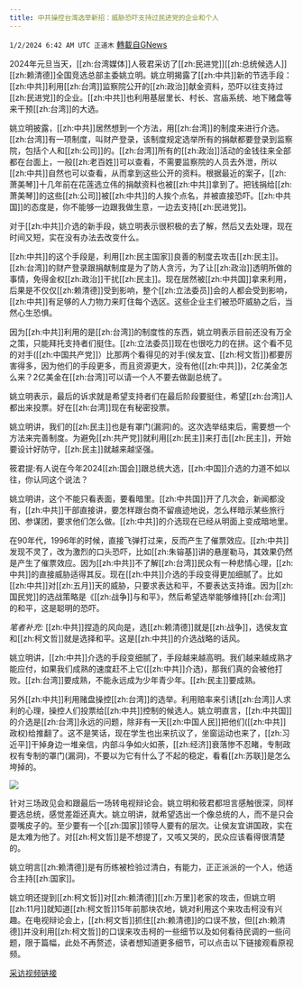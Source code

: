 ```yaml
---
title: 中共操控台湾选举新招：威胁恐吓支持过民进党的企业和个人
---
```

`1/2/2024 6:42 AM UTC 正道木` [轉載自GNews](https://gnews.org/articles/2174654)

         

2024年元旦当天，[[zh:台湾媒体]]人筱君采访了[[zh:民进党]][[zh:总统候选人]][[zh:赖清德]]全国竞选总部主委姚立明。姚立明揭露了[[zh:中共]]新的节选手段：[[zh:中共]]利用[[zh:台湾]]监察院公开的[[zh:政治]]献金资料，恐吓以往支持过[[zh:民进党]]的企业。[[zh:中共]]也利用基层里长、村长、宫庙系统、地下赌盘等来干预[[zh:台湾]]的大选。

姚立明披露，[[zh:中共]]居然想到一个方法，用[[zh:台湾]]的制度来进行介选。[[zh:台湾]]有一项制度，叫财产登录，该制度规定选举所有的捐献都要登录到监察院，包括个人和[[zh:公司]]的。[[zh:台湾]]所有的[[zh:政治]]活动的金钱往来全部都在台面上，一般[[zh:老百姓]]可以查看，不需要监察院的人员去外泄，所以[[zh:中共]]自然也可以查看，从而拿到这些公开的资料。根据最近的案子，[[zh:萧美琴]]十几年前在花莲选立伟的捐献资料也被[[zh:中共]]拿到了。把钱捐给[[zh:萧美琴]]的这些[[zh:公司]]被[[zh:中共]]的人挨个点名，并被直接恐吓。[[zh:中共国]]的态度是，你不能够一边跟我做生意，一边去支持[[zh:民进党]]。

对于[[zh:中共]]介选的新手段，姚立明表示很积极的去了解，然后又去处理，现在时间又短，实在没有办法去改变什么。

[[zh:中共]]的这个手段是，利用[[zh:民主国家]]良善的制度去攻击[[zh:民主]]。[[zh:台湾]]的财产登录跟捐献制度是为了防人贪污，为了让[[zh:政治]]透明所做的事情，免得金权[[zh:政治]]干扰[[zh:民主]]。现在居然被[[zh:中共国]]拿来利用，后果是不仅仅[[zh:赖清德]]受到影响，整个[[zh:立法委员]]会的人都会受到影响，[[zh:中共]]有足够的人力物力来盯住每个选区。这些企业主们被恐吓威胁之后，当然心生恐惧。

因为[[zh:中共]]利用的是[[zh:台湾]]的制度性的东西，姚立明表示目前还没有万全之策，只能拜托支持者们挺住。[[zh:立法委员]]现在也很吃力的在拼。这个看不见的对手([[zh:中国共产党]]）比那两个看得见的对手(侯友宜、[[zh:柯文哲]])都要厉害得多，因为他们的手段更多，而且资源更大，没有他([[zh:中共]])，2亿美金怎么来？2亿美金在[[zh:台湾]]可以请一个人不要去做副总统了。

姚立明表示，最后的诉求就是希望支持者们在最后阶段要挺住，希望[[zh:台湾]]人都出来投票。好在[[zh:台湾]]现在有秘密投票。

姚立明讲，我们的[[zh:民主]]也是有罩门(漏洞)的。这次选举结束后，需要想一个方法来完善制度。为避免[[zh:共产党]]就利用[[zh:民主]]来打击[[zh:民主]]，开始要设计好防守，[[zh:民主]]就越来越坚强。

筱君提:有人说在今年2024[[zh:国会]]跟总统大选，[[zh:中国]]介选的力道不如以往，你认同这个说法？

姚立明讲，这个不能只看表面，要看暗里。[[zh:中共国]]开了几次会，新闻都没有，[[zh:中共]]干部直接讲，要怎样跟台商不留痕迹地说，怎么样暗示某些旅行团、参谋团，要求他们怎么做。[[zh:中共]]的介选现在已经从明面上变成暗地里。

在90年代，1996年的时候，直接飞弹打过来，反而产生了催票效应。[[zh:中共]]发现不灵了，改为激烈的口头恐吓，比如[[zh:朱镕基]]讲的悬崖勒马，其效果仍然是产生了催票效应。因为[[zh:中共]]不了解[[zh:台湾]]民众有一种悲情心理，[[zh:中共]]的直接威胁适得其反。现在[[zh:中共]]介选的手段变得更加细腻了。比如[[zh:中共]]对[[zh:五月]]天的威胁，只要求表达和平，不要表达支持谁。因为[[zh:国民党]]的选战策略是《[[zh:战争]]与和平》，然后希望选举能够维持[[zh:台湾]]的和平，这是聪明的恐吓。

*笔者补充:* [[zh:中共]]捏造的风向是，选[[zh:赖清德]]就是[[zh:战争]]，选侯友宜和[[zh:柯文哲]]就是选择和平。这是[[zh:中共]]的介选战略的话风。

姚立明讲，[[zh:中共]]介选的手段变细腻了，手段越来越高明。我们越来越成熟才能应付，如果我们成熟的速度赶不上它([[zh:中共]]介选)，那我们真的会被他打败。[[zh:台湾]]要成熟，不能永远成为少年青少年。[[zh:民主]]要成熟。

另外[[zh:中共]]利用赌盘操控[[zh:台湾]]的选举。利用赔率来引诱[[zh:台湾]]人求利的心理，操控人们投票给[[zh:中共]]控制的候选人。姚立明直言，[[zh:中共国]]的介选是[[zh:台湾]]永远的问题，除非有一天[[zh:中国人民]]把他们([[zh:中共]]政权)给推翻了。这不是笑话，现在学生也出来抗议了，坐窗运动也来了，[[zh:习近平]]干掉身边一堆亲信，内部斗争如火如荼，[[zh:经济]]衰落惨不忍睹，专制政权有专制的罩门(漏洞)，不要以为它有什么了不起的稳定，看看[[zh:苏联]]是怎么垮掉的。

![](ipfs://QmRaEfDNryJob6b6E5Eg5xDPjoMgHgRx18CViwwtMEpvn4?.png)

针对三场政见会和跟最后一场转电视辩论会。姚立明和筱君都坦言感触很深，同样要选总统，感觉差距还真大。姚立明讲，就希望选出一个像总统的人，而不是只会耍嘴皮子的。至少要有一个[[zh:国家]]领导人要有的层次。让侯友宜讲国政，实在是太难为他了。对[[zh:柯文哲]]是不想提了，又咳又哭的，民众应该看得很清楚的。

姚立明言[[zh:赖清德]]是有历练被检验过清白，有能力，正正派派的一个人，他适合主持[[zh:国家]]。

姚立明还提到[[zh:柯文哲]]对[[zh:赖清德]][[zh:万里]]老家的攻击，但姚立明[[zh:11月]]就知道[[zh:柯文哲]]15年前那块农地，姚对利用这个来攻击柯没有兴趣。在电视辩论会上，[[zh:柯文哲]]抓住[[zh:赖清德]]的口误不放，但[[zh:赖清德]]并没利用[[zh:柯文哲]]的口误来攻击柯的一些细节以及如何看待民调的一些问题，限于篇幅，此处不再赘述，读者想知道更多细节，可以点击以下链接观看原视频。

[采访视频链接](https://www.youtube.com/watch?v=Ntfdp9nnncU)
